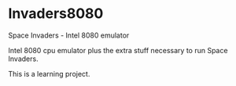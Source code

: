 # Invaders8080
Space Invaders - Intel 8080 emulator

Intel 8080 cpu emulator plus the extra stuff necessary to run Space Invaders.

This is a learning project.
